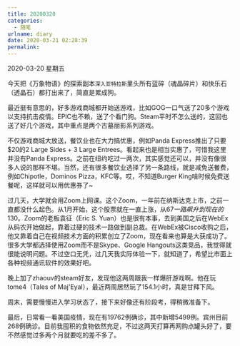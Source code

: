 ```yaml
---
title: 20200320
categories:
  - 随笔
urlname: diary
date: 2020-03-21 02:28:39
permalink:
---
```

2020-03-20 星期五

今天把《万象物语》的探索副本`深入亚特拉斯`里头所有蓝碎（魂晶碎片）和快乐石（透晶石）都打出来了，简直是累成狗。

最近挺有意思的，好多游戏商城都开始送游戏，比如GOG一口气送了20多个游戏以支持抗击疫情。EPIC也不赖，送了个看门狗。Steam平时不怎么送的，这回也送了好几个游戏，其中重点是两个古墓丽影系列游戏。

不仅游戏商城大放送，餐饮业也在大力搞优惠，例如Panda Express推出了只要$20的2 Large Sides + 3 Large Entrees。看起来也是相当实惠了，可惜我这里并没有Panda Express。之前在纽约吃过一两次，其实感觉还可以，并没有像很多人说的那样不堪。当然，还有很多餐饮业选择了另一条路线，就是减免送餐费，例如Chipotle，Dominos Pizza，KFC等。哎，不知道Burger King啥时候免费送餐呢，这样就可以用优惠券了~

过几天，大学就会用Zoom上网课。这个Zoom，一年前在纳斯达克上市，之前一直都没什么起色。从1月开始，这个股票就在一直上涨，从$67一路飙升到现在的$130。Zoom的老板袁征（Eric S. Yuan）也是很有本事，去到美国之后在WebEx从码农开始做起，靠着过硬的技术一路做到副总裁。在WebEx被Cisco收购之后，他又靠着自己在视频技术方面的积累创立了Zoom，现在看来也算是大获成功了。很多大学都选择使用Zoom而不是Skype、Google Hangouts这类竞品，我觉得就很能说明问题。不过空口无凭，过几天我实际体验一下，就知道了，希望比市面上各种视频通讯软件的效果好吧。

晚上加了zhaouv的steam好友，发现他这两周跟我一样爆肝游戏啊。他在玩tome4（Tales of Maj'Eyal），最近两周居然玩了154.1小时，真是甘拜下风。

周末，需要慢慢进入学习状态了，接下来好像还有阶段考，得稍微准备下。

最后，日常看一看美国疫情，现在有19762例确诊，其中新增5499例。宾州目前268例确诊。目前我囤积的食物依然充足，不过这两天打算再网购点罐头好了，要不然感觉过多两个月就要吃的差不多了。